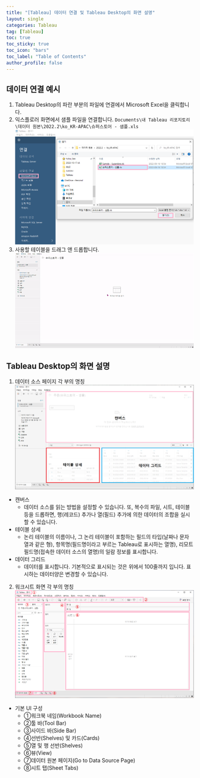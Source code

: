 ```yaml
---
title: "[Tableau] 데이터 연결 및 Tableau Desktop의 화면 설명"
layout: single
categories: Tableau
tag: [Tableau]
toc: true
toc_sticky: true
toc_icon: "bars"
toc_label: "Table of Contents"
author_profile: false
---
```


## 데이터 연결 예시
1. Tableau Desktop의 파란 부분의 파일에 연결에서 Microsoft Excel을 클릭합니다.
2. 익스플로러 화면에서 샘플 파일을 연결합니다. `Documents\내 Tableau 리포지토리\데이터 원본\2022.2\ko_KR-APAC\슈퍼스토어 - 샘플.xls`
  ![images](/images/2022-10-04-tableau/explain-screen.png)
3. 사용할 테이블을 드래그 앤 드롭합니다.
  ![images](/images/2022-10-04-tableau/tableau.gif)

## Tableau Desktop의 화면 설명
1. 데이터 소스 페이지 각 부의 명칭
  ![images](/images/2022-10-04-tableau/data-access.png)
- 캔버스
  - 데이터 소스를 읽는 방법을 설정할 수 있습니다.
또, 복수의 파일, 시트, 테이블 등을 드롭하면, 행(레코드) 추가나 열(필드) 추가에 의한 데이터의 조합을 실시할 수 있습니다.
- 테이블 상세
  - 논리 테이블의 이름이나, 그 논리 테이블이 포함하는 필드의 타입(날짜나 문자열과 같은 형), 항목명(필드명이라고 부르는 Tableau로 표시하는 열명), 리모트 필드명(접속한 데이터 소스의 열명)의 일람 정보를 표시합니다.
- 데이터 그리드
  - 데이터를 표시합니다.
기본적으로 표시되는 것은 위에서 100줄까지 입니다.
표시하는 데이터양은 변경할 수 있습니다.

2. 워크시트 화면 각 부의 명칭
![images](/images/2022-10-04-tableau/ui.png)
- 기본 UI 구성
  - ①워크북 네임(Workbook Name)
  - ②툴 바(Tool Bar)
  - ③사이드 바(Side Bar)
  - ④선반(Shelves) 및 카드(Cards)
  - ⑤열 및 행 선반(Shelves)
  - ⑥뷰(View)
  - ⑦데이터 원본 페이지(Go to Data Source Page)
  - ⑧시트 탭(Sheet Tabs)